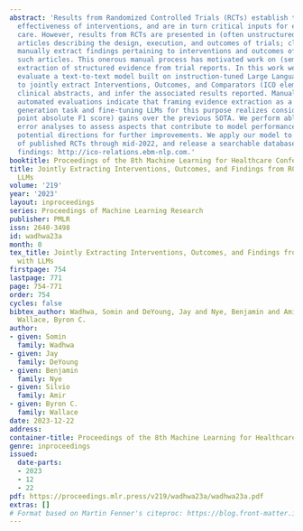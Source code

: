 ```yaml
---
abstract: 'Results from Randomized Controlled Trials (RCTs) establish the comparative
  effectiveness of interventions, and are in turn critical inputs for evidence-based
  care. However, results from RCTs are presented in (often unstructured) natural language
  articles describing the design, execution, and outcomes of trials; clinicians must
  manually extract findings pertaining to interventions and outcomes of interest from
  such articles. This onerous manual process has motivated work on (semi-)automating
  extraction of structured evidence from trial reports. In this work we propose and
  evaluate a text-to-text model built on instruction-tuned Large Language Models (LLMs)
  to jointly extract Interventions, Outcomes, and Comparators (ICO elements) from
  clinical abstracts, and infer the associated results reported. Manual (expert) and
  automated evaluations indicate that framing evidence extraction as a conditional
  generation task and fine-tuning LLMs for this purpose realizes considerable (∼20
  point absolute F1 score) gains over the previous SOTA. We perform ablations and
  error analyses to assess aspects that contribute to model performance, and to highlight
  potential directions for further improvements. We apply our model to a collection
  of published RCTs through mid-2022, and release a searchable database of structured
  findings: http://ico-relations.ebm-nlp.com.'
booktitle: Proceedings of the 8th Machine Learning for Healthcare Conference
title: Jointly Extracting Interventions, Outcomes, and Findings from RCT Reports with
  LLMs
volume: '219'
year: '2023'
layout: inproceedings
series: Proceedings of Machine Learning Research
publisher: PMLR
issn: 2640-3498
id: wadhwa23a
month: 0
tex_title: Jointly Extracting Interventions, Outcomes, and Findings from RCT Reports
  with LLMs
firstpage: 754
lastpage: 771
page: 754-771
order: 754
cycles: false
bibtex_author: Wadhwa, Somin and DeYoung, Jay and Nye, Benjamin and Amir, Silvio and
  Wallace, Byron C.
author:
- given: Somin
  family: Wadhwa
- given: Jay
  family: DeYoung
- given: Benjamin
  family: Nye
- given: Silvio
  family: Amir
- given: Byron C.
  family: Wallace
date: 2023-12-22
address:
container-title: Proceedings of the 8th Machine Learning for Healthcare Conference
genre: inproceedings
issued:
  date-parts:
  - 2023
  - 12
  - 22
pdf: https://proceedings.mlr.press/v219/wadhwa23a/wadhwa23a.pdf
extras: []
# Format based on Martin Fenner's citeproc: https://blog.front-matter.io/posts/citeproc-yaml-for-bibliographies/
---
```

